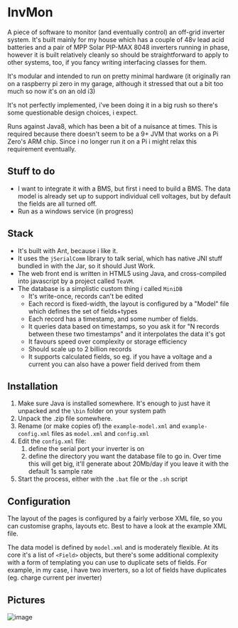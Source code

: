 # InvMon
A piece of software to monitor (and eventually control) an off-grid inverter system.  It's built mainly for my house which has a couple of 48v lead acid batteries and a pair of MPP Solar PIP-MAX 8048 inverters running in phase, however it is built relatively cleanly so should be straightforward to apply to other systems, too, if you fancy writing interfacing classes for them.

It's modular and intended to run on pretty minimal hardware (it originally ran on a raspberry pi zero in my garage, although it stressed that out a bit too much so now it's on an old i3)

It's not perfectly implemented, i've been doing it in a big rush so there's some questionable design choices, i expect. 

Runs against Java8, which has been a bit of a nuisance at times.  This is required because there doesn't seem to be a 9+ JVM that works on a Pi Zero's ARM chip.  Since i no longer run it on a Pi i might relax this requirement eventually. 

## Stuff to do
- I want to integrate it with a BMS, but first i need to build a BMS.  The data model is already set up to support individual cell voltages, but by default the fields are all turned off. 
- Run as a windows service (in progress)

## Stack
- It's built with Ant, because i like it.  
- It uses the `jSerialComm` library to talk serial, which has native JNI stuff bundled in with the Jar, so it should Just Work.  
- The web front end is written in HTML5 using Java, and cross-compiled into javascript by a project called `TeaVM`.  
- The database is a simplistic custom thing i called `MiniDB`
    - It's write-once, records can't be edited
    - Each record is fixed-width, the layout is configured by a "Model" file which defines the set of fields+types
    - Each record has a timestamp, and some number of fields. 
    - It queries data based on timestamps, so you ask it for "N records between these two timestamps" and it interpolates the data it's got
    - It favours speed over complexity or storage efficiency
    - Should scale up to 2 billion records
    - It supports calculated fields, so eg. if you have a voltage and a current you can also have a power field derived from them

## Installation
1. Make sure Java is installed somewhere.  It's enough to just have it unpacked and the `\bin` folder on your system path
2. Unpack the .zip file somewhere.  
3. Rename (or make copies of) the `example-model.xml` and `example-config.xml` files as `model.xml` and `config.xml`
4. Edit the `config.xml` file:
    1. define the serial port your inverter is on
    2. define the directory you want the database file to go in.  Over time this will get big, it'll generate about 20Mb/day if you leave it with the default 1s sample rate
5. Start the process, either with the `.bat` file or the `.sh` script

## Configuration
The layout of the pages is configured by a fairly verbose XML file, so you can customise graphs, layouts etc.  Best to have a look at the example XML file.  

The data model is defined by `model.xml` and is moderately flexible.  At its core it's a list of `<Field>` objects, but there's some additional complexity with a form of templating you can use to duplicate sets of fields.  For example, in my case, i have two inverters, so a lot of fields have duplicates (eg. charge current per inverter)

## Pictures
![image](https://github.com/stikdragon/InvMon/assets/6278403/67e983e6-ca5e-4e8e-a778-1cf710948aee)
